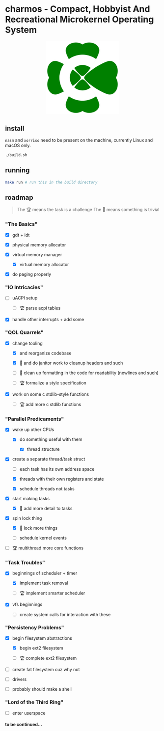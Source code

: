 # charmos - Compact, Hobbyist And Recreational Microkernel Operating System

<p align="center">
<img src="https://github.com/BlueGummi/charmos/blob/main/charmos.png" width="240">
</p>

## install

`nasm` and `xorriso` need to be present on the machine, currently Linux and macOS only.

```bash
./build.sh

```
## running

```bash
make run # run this in the build directory
```

## roadmap 

> The :trophy: means the task is a challenge
  The :broom: means something is trivial

### "The Basics" 

- [x] gdt + idt 

- [x] physical memory allocator 

- [x] virtual memory manager 

    - [x] virtual memory allocator 

- [x] do paging properly 

### "IO Intricacies" 

- [ ] uACPI setup 

    - [ ] :trophy: parse acpi tables 

- [x] handle other interrupts + add some 

### "QOL Quarrels" 

- [x] change tooling 

    - [x] and reorganize codebase 

    - [x] :broom: and do janitor work to cleanup headers and such 
    
    - [ ] :broom: clean up formatting in the code for readability (newlines and such)

    - [ ] :trophy: formalize a style specification 

- [x] work on some c stdlib-style functions 

    - [ ] :trophy: add more c stdlib functions 

### "Parallel Predicaments" 

- [x] wake up other CPUs 

    - [x] do something useful with them 

        - [x] thread structure

- [x] create a separate thread/task struct

    - [ ] each task has its own address space

    - [x] threads with their own registers and state

    - [x] schedule threads not tasks

- [x] start making tasks 

    - [x] :broom: add more detail to tasks 

- [x] spin lock thing 

    - [x] :broom: lock more things 

    - [ ] schedule kernel events

- [ ] :trophy: multithread more core functions 

### "Task Troubles" 

- [x] beginnings of scheduler + timer 

    - [x] implement task removal
    
    - [ ] :trophy: implement smarter scheduler 

- [x] vfs beginnings

    - [ ] create system calls for interaction with these

### "Persistency Problems" 

- [x] begin filesystem abstractions

    - [x] begin ext2 filesystem

    - [ ] :trophy: complete ext2 filesystem

- [ ] create fat filesystem cuz why not

- [ ] drivers

- [ ] probably should make a shell 

### "Lord of the Third Ring" 

- [ ] enter userspace 

#### to be continued...
